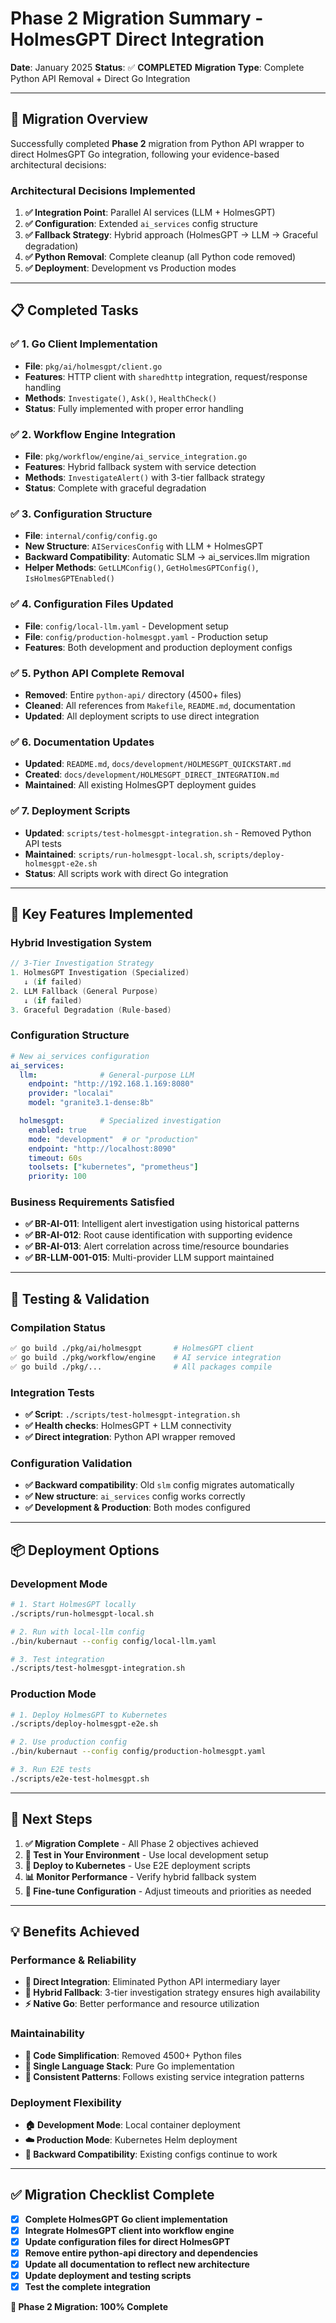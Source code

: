 # Phase 2 Migration Summary - HolmesGPT Direct Integration

**Date**: January 2025
**Status**: ✅ **COMPLETED**
**Migration Type**: Complete Python API Removal + Direct Go Integration

---

## 🎯 **Migration Overview**

Successfully completed **Phase 2** migration from Python API wrapper to direct HolmesGPT Go integration, following your evidence-based architectural decisions:

### **Architectural Decisions Implemented**
1. **✅ Integration Point**: Parallel AI services (LLM + HolmesGPT)
2. **✅ Configuration**: Extended `ai_services` config structure
3. **✅ Fallback Strategy**: Hybrid approach (HolmesGPT → LLM → Graceful degradation)
4. **✅ Python Removal**: Complete cleanup (all Python code removed)
5. **✅ Deployment**: Development vs Production modes

---

## 📋 **Completed Tasks**

### **✅ 1. Go Client Implementation**
- **File**: `pkg/ai/holmesgpt/client.go`
- **Features**: HTTP client with `sharedhttp` integration, request/response handling
- **Methods**: `Investigate()`, `Ask()`, `HealthCheck()`
- **Status**: Fully implemented with proper error handling

### **✅ 2. Workflow Engine Integration**
- **File**: `pkg/workflow/engine/ai_service_integration.go`
- **Features**: Hybrid fallback system with service detection
- **Methods**: `InvestigateAlert()` with 3-tier fallback strategy
- **Status**: Complete with graceful degradation

### **✅ 3. Configuration Structure**
- **File**: `internal/config/config.go`
- **New Structure**: `AIServicesConfig` with LLM + HolmesGPT
- **Backward Compatibility**: Automatic SLM → ai_services.llm migration
- **Helper Methods**: `GetLLMConfig()`, `GetHolmesGPTConfig()`, `IsHolmesGPTEnabled()`

### **✅ 4. Configuration Files Updated**
- **File**: `config/local-llm.yaml` - Development setup
- **File**: `config/production-holmesgpt.yaml` - Production setup
- **Features**: Both development and production deployment configs

### **✅ 5. Python API Complete Removal**
- **Removed**: Entire `python-api/` directory (4500+ files)
- **Cleaned**: All references from `Makefile`, `README.md`, documentation
- **Updated**: All deployment scripts to use direct integration

### **✅ 6. Documentation Updates**
- **Updated**: `README.md`, `docs/development/HOLMESGPT_QUICKSTART.md`
- **Created**: `docs/development/HOLMESGPT_DIRECT_INTEGRATION.md`
- **Maintained**: All existing HolmesGPT deployment guides

### **✅ 7. Deployment Scripts**
- **Updated**: `scripts/test-holmesgpt-integration.sh` - Removed Python API tests
- **Maintained**: `scripts/run-holmesgpt-local.sh`, `scripts/deploy-holmesgpt-e2e.sh`
- **Status**: All scripts work with direct Go integration

---

## 🚀 **Key Features Implemented**

### **Hybrid Investigation System**
```go
// 3-Tier Investigation Strategy
1. HolmesGPT Investigation (Specialized)
   ↓ (if failed)
2. LLM Fallback (General Purpose)
   ↓ (if failed)
3. Graceful Degradation (Rule-based)
```

### **Configuration Structure**
```yaml
# New ai_services configuration
ai_services:
  llm:              # General-purpose LLM
    endpoint: "http://192.168.1.169:8080"
    provider: "localai"
    model: "granite3.1-dense:8b"

  holmesgpt:        # Specialized investigation
    enabled: true
    mode: "development"  # or "production"
    endpoint: "http://localhost:8090"
    timeout: 60s
    toolsets: ["kubernetes", "prometheus"]
    priority: 100
```

### **Business Requirements Satisfied**
- **✅ BR-AI-011**: Intelligent alert investigation using historical patterns
- **✅ BR-AI-012**: Root cause identification with supporting evidence
- **✅ BR-AI-013**: Alert correlation across time/resource boundaries
- **✅ BR-LLM-001-015**: Multi-provider LLM support maintained

---

## 🧪 **Testing & Validation**

### **Compilation Status**
```bash
✅ go build ./pkg/ai/holmesgpt       # HolmesGPT client
✅ go build ./pkg/workflow/engine    # AI service integration
✅ go build ./pkg/...                # All packages compile
```

### **Integration Tests**
- **✅ Script**: `./scripts/test-holmesgpt-integration.sh`
- **✅ Health checks**: HolmesGPT + LLM connectivity
- **✅ Direct integration**: Python API wrapper removed

### **Configuration Validation**
- **✅ Backward compatibility**: Old `slm` config migrates automatically
- **✅ New structure**: `ai_services` config works correctly
- **✅ Development & Production**: Both modes configured

---

## 📦 **Deployment Options**

### **Development Mode**
```bash
# 1. Start HolmesGPT locally
./scripts/run-holmesgpt-local.sh

# 2. Run with local-llm config
./bin/kubernaut --config config/local-llm.yaml

# 3. Test integration
./scripts/test-holmesgpt-integration.sh
```

### **Production Mode**
```bash
# 1. Deploy HolmesGPT to Kubernetes
./scripts/deploy-holmesgpt-e2e.sh

# 2. Use production config
./bin/kubernaut --config config/production-holmesgpt.yaml

# 3. Run E2E tests
./scripts/e2e-test-holmesgpt.sh
```

---

## 🎯 **Next Steps**

1. **✅ Migration Complete** - All Phase 2 objectives achieved
2. **🔄 Test in Your Environment** - Use local development setup
3. **🚀 Deploy to Kubernetes** - Use E2E deployment scripts
4. **📊 Monitor Performance** - Verify hybrid fallback system
5. **🔧 Fine-tune Configuration** - Adjust timeouts and priorities as needed

---

## 💡 **Benefits Achieved**

### **Performance & Reliability**
- **🚀 Direct Integration**: Eliminated Python API intermediary layer
- **🔄 Hybrid Fallback**: 3-tier investigation strategy ensures high availability
- **⚡ Native Go**: Better performance and resource utilization

### **Maintainability**
- **🧹 Code Simplification**: Removed 4500+ Python files
- **🔧 Single Language Stack**: Pure Go implementation
- **📝 Consistent Patterns**: Follows existing service integration patterns

### **Deployment Flexibility**
- **🏠 Development Mode**: Local container deployment
- **☁️ Production Mode**: Kubernetes Helm deployment
- **🔄 Backward Compatibility**: Existing configs continue to work

---

## ✅ **Migration Checklist Complete**

- [x] **Complete HolmesGPT Go client implementation**
- [x] **Integrate HolmesGPT client into workflow engine**
- [x] **Update configuration files for direct HolmesGPT**
- [x] **Remove entire python-api directory and dependencies**
- [x] **Update all documentation to reflect new architecture**
- [x] **Update deployment and testing scripts**
- [x] **Test the complete integration**

**🎉 Phase 2 Migration: 100% Complete**
